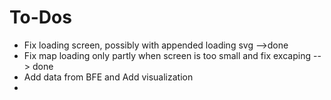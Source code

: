 # To-Dos
- Fix loading screen, possibly with appended loading svg -->done
- Fix map loading only partly when screen is too small and fix excaping --> done
- Add data from BFE and Add visualization
- 